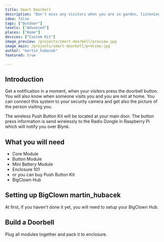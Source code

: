 ```yaml
---
title: Smart Doorbell
description: "Don't miss any visitors when you are in garden, listening loud music or away from your home"
idea: false
tags: ["Outdoor"]
levels: ["Advanced"]
places: ["Home"]
devices: ["Custom Kit"]
image_preview: /projects/smart-doorbell/preview.jpg
image_main: /projects/smart-doorbell/preview.jpg
author: "martin_hubacek"
featured: true

---
```


## Introduction

Get a notification in a moment, when your visitors press the doorbell button. You will also know when someone visits you and you are not at home. You can connect this system to your security camera and get also the picture of the person visiting you.

The wireless Push Button Kit will be located at your main door. The button press information is send wirelessly to the Radio Dongle in Raspberry Pi which will notify you over Blynk.

## What you will need

* Core Module
* Button Module
* Mini Battery Module
* Enclosure 101
* or you can buy Push Button Kit
* BigClown Hub

## Setting up BigClown martin_hubacek

At first, if you haven't done it yet, you will need to setup your BigClown Hub.

## Build a Doorbell

Plug all modules together and pack it to enclosure.
